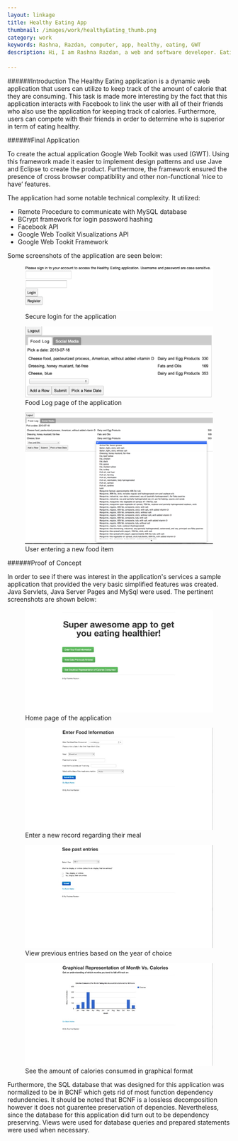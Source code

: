 ```yaml
---
layout: linkage
title: Healthy Eating App
thumbnail: /images/work/healthyEating_thumb.png
category: work
keywords: Rashna, Razdan, computer, app, healthy, eating, GWT
description: Hi, I am Rashna Razdan, a web and software developer. Eating healthy is extremely important to me so I created an app that lets you track your calorie and nutritional information

---
```


######Introduction
The Healthy Eating application is a dynamic web application that users can utilize to keep track of the amount of calorie that they are consuming. This task is made more interesting by the fact that this application interacts with Facebook to link the user with all of their friends who also use the application for keeping track of calories. Furthermore, users can compete with their friends in order to determine who is superior in term of eating healthy.

######Final Application

To create the actual application Google Web Toolkit was used (GWT). Using this framework made it easier to implement design patterns and use Jave and Eclipse to create the product. Furthermore, the framework ensured the presence of cross browser compatibility and other non-functional ‘nice to have’ features. 

The application had some notable technical complexity. It utilized:

-  Remote Procedure to communicate with MySQL database
-  BCrypt framework for login password hashing 
-  Facebook API
-  Google Web Toolkit Visualizations API 
-  Google Web Tookit Framework

Some screenshots of the application are seen below:

<figure>
	<div class="web">
	<img src="/images/work/Login.png" alt="Screenshot of app home page">
	</div>
	<figurecaption>Secure login for the application</figurecaption>
</figure> 

<figure>
	<div class="web">
	<img src="/images/work/FoodEntry.png" alt="Screenshot of app home page">
	</div>
	<figurecaption>Food Log page of the application</figurecaption>
</figure> 

<figure>
	<div class="web">
	<img src="/images/work/FoodEntry2.png" alt="Screenshot of app home page">
	</div>
	<figurecaption>User entering a new food item</figurecaption>
</figure> 


######Proof of Concept

In order to see if there was interest in the application's services a sample application that provided the very basic simplified features was created. Java Servlets, Java Server Pages and MySql were used. The pertinent screenshots are shown below:

<figure>
	<div class="web">
	<img src="/images/work/HealthyEating1.jpg" alt="Screenshot of app home page">
	</div>
	<figurecaption>Home page of the application</figurecaption>
</figure> 

<figure>
	<div class="web">	
	<img src="/images/work/HealthyEating2.jpg" alt="Screenshot of app">
	</div>
	<figurecaption>Enter a new record regarding their meal</figurecaption>
</figure> 
  
<figure>
	<div class="web">	
	<img src="/images/work/HealthyEating3.jpg" alt="Screenshot of app">
	</div>
	<figurecaption>View previous entries based on the year of choice</figurecaption>
</figure>   

<figure>
	<div class="web">	
	<img src="/images/work/HealthyEating4.jpg" alt="Screenshot of app">
	</div>
	<figurecaption>See the amount of calories consumed in graphical format</figurecaption>
</figure>   


Furthermore, the SQL database that was designed for this application was normalized to be in BCNF which gets rid of most function dependency redundencies. It should be noted that BCNF is a lossless decomposition however it does not guarentee preservation of depencies. Nevertheless, since the database for this application did turn out to be dependency preserving. Views were used for database queries and prepared statements were used when necessary.  
 
